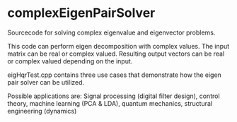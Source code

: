 # complexEigenPairSolver
Sourcecode for solving complex eigenvalue and eigenvector problems.

This code can perform eigen decomposition with complex values. 
The input matrix can be real or complex valued. Resulting output vectors can be real or complex valued depending on the input.

eigHqrTest.cpp contains three use cases that demonstrate how the eigen pair solver can be utilized. 

Possible applications are: Signal processing (digital filter design), control theory, machine learning (PCA & LDA), quantum mechanics, structural engineering (dynamics)
